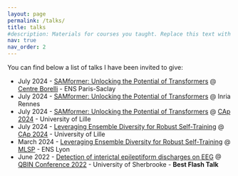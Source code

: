 ```yaml
---
layout: page
permalink: /talks/
title: talks
#description: Materials for courses you taught. Replace this text with your description.
nav: true
nav_order: 2
---
```


You can find below a list of talks I have been invited to give:
- July 2024 - <a href="/assets/pdf/Presentation_ICML_2024_Centre_Borelli_09_07_2024.pdf"> SAMformer: Unlocking the Potential of Transformers</a> @ <a href="https://centreborelli.ens-paris-saclay.fr/en">Centre Borelli</a> - ENS Paris-Saclay
- July 2024 - <a href="/assets/pdf/Presentation_ICML_2024_INRIA_MALT_04_07_2024.pdf"> SAMformer: Unlocking the Potential of Transformers</a> @ Inria Rennes
- July 2024 - <a href="/assets/pdf/Presentation_ICML_2024_Generic.pdf"> SAMformer: Unlocking the Potential of Transformers</a> @ <a href="https://caprfiap2024.sciencesconf.org/">CAp 2024</a> - University of Lille
- July 2024 - <a href="/assets/pdf/Presentation_AISTATS_2024_generic.pdf"> Leveraging Ensemble Diversity for Robust Self-Training</a> @ <a href="https://caprfiap2024.sciencesconf.org/">CAp 2024</a> - University of Lille
- March 2024 - <a href="/assets/pdf/Presentation_AISTATS_2024_MLSP_ENS_Lyon_05_03_2024.pdf"> Leveraging Ensemble Diversity for Robust Self-Training</a> @ <a href="https://www.ens-lyon.fr/PHYSIQUE/seminars/machine-learning-and-signal-processing">MLSP</a> - ENS Lyon
- June 2022 - <a href="/assets/pdf/Presentation_QBIN_2022.pdf"> Detection of interictal epileptiform discharges on EEG</a> @ <a href="https://event.fourwaves.com/qbinscientificday2022/pages">QBIN Conference 2022</a> - University of Sherbrooke - <b> Best Flash Talk </b> 
